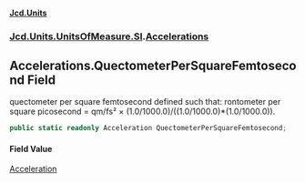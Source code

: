 #### [Jcd.Units](index.md 'index')
### [Jcd.Units.UnitsOfMeasure.SI](Jcd.Units.UnitsOfMeasure.SI.md 'Jcd.Units.UnitsOfMeasure.SI').[Accelerations](Accelerations.md 'Jcd.Units.UnitsOfMeasure.SI.Accelerations')

## Accelerations.QuectometerPerSquareFemtosecond Field

quectometer per square femtosecond defined such that: rontometer per square picosecond = qm/fs² × (1.0/1000.0)/((1.0/1000.0)*(1.0/1000.0)).

```csharp
public static readonly Acceleration QuectometerPerSquareFemtosecond;
```

#### Field Value
[Acceleration](Acceleration.md 'Jcd.Units.UnitTypes.Acceleration')